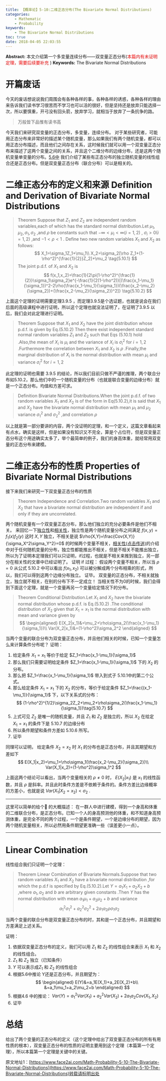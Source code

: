 ```yaml
---
title: 【概率论】5-10:二维正态分布(The Bivariate Normal Distributions)
categories:
    - Mathematic
    - Probability
keywords:
    - The Bivariate Normal Distributions
toc: true
date: 2018-04-05 22:03:55
---
```


**Abstract:** 本文介绍第一个多变量连续分布——双变量正态分布(<font color="ff0000">本篇内有未证明定理，需要后续要补充</font> )
**Keywords:** The Bivariate Normal Distributions

<!--more-->
# 开篇废话
今天的废话想说说我们周围会有各种各样的事，各种各样的诱惑，各种各样的理由来告诉我们读书学习很苦而不学习也可以活的很好，但是坚持还是放弃只能选择一次，所以要慎重，开弓没有回头箭，放弃学习，就相当于放弃了一条抗争的路。
> 万般皆下品惟有读书高

今天我们来研究双变量的正态分布，多变量，连续分布。
对于某些研究者，可能用正态分布来非常好的描述某个随机变量，那么如果我们有两个随机变量，都可以用正态分布描述，而且他们之间存在关系，这时候我们就可以用一个双变量正态分布来描述了这两个变量之间的关系，并且这个二维分布的边缘分布，还是这两个随机变量单变量的分布。[5.6中](https://face2ai.com/Math-Probability-5-6-The-Normal-Distributions-P3/) 我们介绍了某些有正态分布的独立随机变量的线性组合还是正态分布。但是双变量正态分布（联合分布）可以是相关的。
# 二维正态分布的定义和来源 Definition and Derivation of Bivariate Normal Distributions
>Theorem Suppose that $Z_1$ and $Z_2$ are independent random variables,each of which has the standard normal distribution.Let $\mu_1,\mu_2,\sigma_1,\sigma_2$ ,and $\rho$ be constants such that $-\infty<\mu_i<\infty(i=1,2)$ , $\sigma_i>0(i=1,2)$  ,and $-1<\rho<1$ . Define two new random variables $X_1$ and $X_2$ as follows:
$$
X_1=\sigma_1Z_1+\mu_1\\
X_2=\sigma_2[\rho Z_1+(1-\rho^2)^{\frac{1}{2}}Z_2]+\mu_2 \tag{5.10.1}
$$
The joint p.d.f. of $X_1$ and $X_2$ is
$$
f(x_1,x_2)=\frac{1}{2\pi(1-\rho^2)^{\frac{1}{2}}\sigma_1\sigma_2}e^{-\frac{1}{2(1-\rho^2)}[(\frac{x_1-\mu_1}{\sigma_1})^2-2\rho(\frac{x_1-\mu_1}{\sigma_1})(\frac{x_2-\mu_2}{\sigma_2})+(\frac{x_2-\mu_2}{\sigma_2})^2]}
\tag{5.10.2}
$$

上面这个定理的证明需要定理3.9.5 ，而定理3.9.5是个选证题，也就是说会在我们后面的高级课程中进行证明，所以这个定理也就没法证明了，在证明了3.9.5 以后，我们会对此定理进行证明。
>Theorem Suppose that $X_1$ and $X_2$ have the joint distribution whose p.d.f. is given by Eq.(5.10.2) Then there exist independent standard normal random variables $Z_1$ and $Z_2$ such that Eqs (5.10.1) hold .Also,the mean of $X_i$ is $\mu_i$ and the variance  of $X_i$ is $\sigma_i^2$ for $i=1,2$ .Furthermore the correlation between $X_1$ and $X_2$ is $\rho$ .Finally,the marginal distribution of $X_i$ is the normal distribution with mean $\mu_i$ and variance $\sigma_i^2$ for $i=1,2$

此定理的证明也需要 3.9.5 的结论，所以我们目前只做不严谨的推理，两个联合分布如5.10.2，那么他们中的一个随机变量的分布（也就是联合变量的边缘分布）就是一个正态分布。均值和方差可求。

>Definition Bivariate Normal Distributions.When the joint p.d.f. of two random variables $X_1$ and $X_2$ is of the form in Eq(5.10.2),it is said that $X_1$ and $X_2$ have the bivariate normal distribution with mean $\mu_1$ and $\mu_2$ variance $\sigma_1^2$ and $\sigma_2^2$ ,and correlation $\rho$

以上就是第一部分要讲的内容，两个没证明的定理，和一个定义，这篇文章看起来有点水，确实是这样，但是如果没有知识又不完全，算是个占位符，但是双变量正态分布这个用途确实太多了，举个最简单的例子，我们的身高体重，就经常用双变量的正态分布来建模。
# 二维正态分布的性质 Properties of Bivariate Normal Distributions
接下来我们来研究一下双变量正态分布的性质
>Theorem Independence and Correlation.Two random variables $X_1$ and $X_2$ that have a bivariate normal distribution are independent if and only if they are uncorrelated.

两个随机变量有一个双变量正态分布，那么他们独立的充分必要条件是他们不相关。
来回忆一下[独立性](https://face2ai.com/Math-Probability-3-5-Marginal-Distributions/)和[相关性](https://face2ai.com/Math-Probability-4-6-Covariance-and-Correlation/)，独立性是两个随机变量分布之间满足 $f(x,y)=f_1(x)f_2(y)$ 这时 $X,Y$ 独立，不相关是说 $\rho(X,Y)=\frac{Cov(X,Y)}{\sigma_X^2\sigma_Y^2}=0$ 的时候两个变量不相关，[相关性(点击传送)](https://face2ai.com/Math-Probability-4-6-Covariance-and-Correlation/)的介绍中对于任何随机变量的分布，独立性都能推出不相关，但是不相关不能推出独立，所以为了证明本定理我们可以只证明，if过程，也就是不相关来推到独立，另一部分在相关性的文章中已经证明了。
证明 if 过程：
假设两个变量不相关，所以当 $\rho=0$ 从公式 5.10.2 中可以看出 $f(x_1,x_2)$ 可以被分解成两个分布相乘的形式，所以，我们可以得到这两个边缘分布独立。
证毕。
双变量的正态分布，不相关就独立，独立就不相关，在别的分布下不一定成立！
当相关性不为0的时候，我们会得到下面这个定理，就是一个变量再另一个变量给定情况下的分布。
>Theorem Conditional Distribution.Let $X_1$ and $X_2$ have the bivariate normal distribution whose p.d.f. is Eq.(5.10.2) .The conditional distribution of $X_2$ given that $X_1=x_1$ is the normal distribution with mean and variance given by
$$
\begin{aligned}
E(X_2|x_1)&=\mu_2+\rho\sigma_2(\frac{x_1-\mu_1}{\sigma_1})\\
Var(X_2|x_1)&=(1-\rho^2)\sigma_2^2
\end{aligned}
$$

当两个变量的联合分布为双变量正态分布，并且他们相关的时候，已知一个变量怎么来计算条件分布呢？
证明：
1. 给定条件 $X_1=x_1$ 等价于给定 $Z_1=\frac{x_1-\mu_1}{\sigma_1}$
2. 那么我们只需要证明给定条件 $Z_1=\frac{x_1-\mu_1}{\sigma_1}$ 下的 $X_2$ 的分布。
3. 那么把 $Z_1=\frac{x_1-\mu_1}{\sigma_1}$ 带入到式子 5.10.1中的第二个公式。
4. 那么给定条件 $X_1=x_1$ 下的 $X_2$ 的分布，等价于给定条件 $Z_1=\frac{(x_1-\mu_1)}{\sigma_1}$ 下，以下关系式的分布：
$$
(1-\rho^2)^{1/2}\sigma_2Z_2+\mu_2+\rho\sigma_2(\frac{x_1-\mu_1}{\sigma_1})\tag{5.10.7}
$$
5. 上式可见 $Z_2$ 是唯一的随机变量，并且 $Z_1$ 和 $Z_2$ 是独立的，所以 $X_2$ 在给定 $X_1=x_1$ 的条件下是 5.10.7 的边缘分布
6. 所以条件期望和条件方差如 5.10.6 所写。
7. 证毕

同理可以证明，
给定条件 $X_2=x_2$ 时 $X_1$ 的分布也是正态分布，并且其期望和方差如下
$$
E(X_1|x_2)=\mu_1+\rho\sigma_1(\frac{x_2-\mu_2}{\sigma_2})\\
Var(X_1|x_2)=(1-\rho^2)\sigma_1^2
$$

上面这两个结论可以看出，当两个变量相关的 $\rho\neq 0$ 时， $E(X_2|x_1)$ 是 $x_1$ 的线性函数，并且 $\rho$ 是斜率。并且此时条件方差是不依赖于条件的。条件方差比边缘概率的方差小，也就是说 $Var(X_1|X_2=x_2)< \sigma_2$ .

----------------
这里可以简单的给个🌰 的大概描述：
在一群人中进行建模，得到一个身高和体重的二维联合分布，是正态分布。已知一个人的身高预测他的体重，和不知道身高预测体重，是完全不同的两个过程，一个是条件期望，一个是边缘分布的期望，因为两个随机变量相关，所以必然用条件期望更准确一些（误差更小一点）。

---------------

# Linear Combination
线性组合我们只证明一个定理：
>Theorem Linear Combination of Bivariate Normals.Suppose that two random variables $X_1$ and $X_2$ have a bivariate normal distribution ,for which the p.d.f is specified by Eq.(5.10.2).Let $Y=a_1X_1+a_2X_2+b$ ,where $a_1,a_2$ and $b$ are arbitrary given constants .Then $Y$ has the normal distribution with mean $a_1\mu_1+a_2\mu_2+b$ and variance
$$
a_1^2\sigma_1^2+a_2^2\sigma_2^2+2a_1a_2\rho\sigma_1\sigma_2
$$

当两个变量的联合分布是双变量正态分布的时，其和是一个正态分布，并且期望和方差满足上述关系。

证明：
1. 依据双变量正态分布的定义，我们可以用 $Z_1$ 和 $Z_2$ 的线性组合来表示 $X_1$ 和 $X_2$ 的线性组合。
2. $Z_1$ 和 $Z_2$ 独立（已知条件）
3. $Y$ 可以表示成$Z_1$ 和 $Z_2$ 的线性组合
4. 根据5.6中推论 Y还是正态分布，并且期望为：
$$
\begin{aligned}
E(Y)&=a_1E(X_1)+a_2E(X_2)+b\\
&=a_1\mu_1+a_2\mu_2+b
\end{aligned}
$$
5. 根据4.6 中的推论： $Var(Y)=a_1^2 Var(X_1)+a_2^2 Var(X_2)+2a_1a_2 Cov(X_1,X_2)$
6. 证毕


# 总结
给出了两个变量的正态分布的定义（这个定理中给出了双变量正态分布的所有有用性质的根本），双变量正态分布的性质的证明主要用到这个定理（本篇第一个定理），所以本篇第一个定理是关键中的关键。





原文地址1：[https://www.face2ai.com/Math-Probability-5-10-The-Bivariate-Normal-Distributions](https://www.face2ai.com/Math-Probability-5-10-The-Bivariate-Normal-Distributions)转载请标明出处
